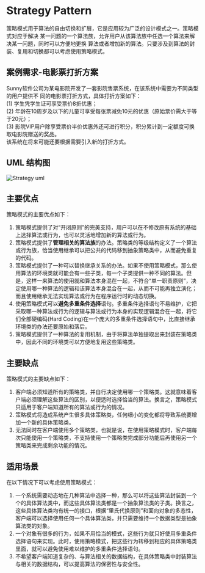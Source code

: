 # Strategy Pattern
<p>策略模式用于算法的自由切换和扩展，它是应用较为广泛的设计模式之一。策略模式对应于解决
某一问题的一个算法族，允许用户从该算法族中任选一个算法来解决某一问题，同时可以方便地更换
算法或者增加新的算法。只要涉及到算法的封装、复用和切换都可以考虑使用策略模式。</p>

## 案例需求-电影票打折方案
        
<p>Sunny软件公司为某电影院开发了一套影院售票系统，在该系统中需要为不同类型的用户提供不
同的电影票打折方式，具体打折方案如下：<br/>
(1) 学生凭学生证可享受票价8折优惠；<br/>
(2) 年龄在10周岁及以下的儿童可享受每张票减免10元的优惠（原始票价需大于等于20元）；<br/>
(3) 影院VIP用户除享受票价半价优惠外还可进行积分，积分累计到一定额度可换取电影院赠送的奖品。<br/>
该系统在将来可能还要根据需要引入新的打折方式。</p>

## UML 结构图
![Strategy uml](https://github.com/SunnyMarkLiu/Awesome-Design-Patterns/blob/master/BehavioralPattern/Strategy/strategy.jpg)

## 主要优点
   
策略模式的主要优点如下：
   
1. 策略模式提供了对“开闭原则”的完美支持，用户可以在不修改原有系统的基础上选择算法或行为，也可以灵活地增加新的算法或行为。
2. 策略模式提供了**管理相关的算法族**的办法。策略类的等级结构定义了一个算法或行为族，恰当使用继承可以把公共的代码移到抽象策略类中，从而避免重复的代码。
3. 策略模式提供了一种可以替换继承关系的办法。如果不使用策略模式，那么使用算法的环境类就可能会有一些子类，每一个子类提供一种不同的算法。但是，这样一来算法的使用就和算法本身混在一起，不符合“单一职责原则”，决定使用哪一种算法的逻辑和该算法本身混合在一起，从而不可能再独立演化；而且使用继承无法实现算法或行为在程序运行时的动态切换。
4. 使用策略模式可以**避免多重条件选择**语句。多重条件选择语句不易维护，它把采取哪一种算法或行为的逻辑与算法或行为本身的实现逻辑混合在一起，将它们全部硬编码(Hard Coding)在一个庞大的多重条件选择语句中，比直接继承环境类的办法还要原始和落后。
5. 策略模式提供了一种算法的复用机制，由于将算法单独提取出来封装在策略类中，因此不同的环境类可以方便地复用这些策略类。
   
## 主要缺点
   
策略模式的主要缺点如下：
   
1. 客户端必须知道所有的策略类，并自行决定使用哪一个策略类。这就意味着客户端必须理解这些算法的区别，以便适时选择恰当的算法。换言之，策略模式只适用于客户端知道所有的算法或行为的情况。
2. 策略模式将造成系统产生很多具体策略类，任何细小的变化都将导致系统要增加一个新的具体策略类。
4. 无法同时在客户端使用多个策略类，也就是说，在使用策略模式时，客户端每次只能使用一个策略类，不支持使用一个策略类完成部分功能后再使用另一个策略类来完成剩余功能的情况。
   
## 适用场景
   
在以下情况下可以考虑使用策略模式：
   
1. 一个系统需要动态地在几种算法中选择一种，那么可以将这些算法封装到一个个的具体算法类中，而这些具体算法类都是一个抽象算法类的子类。换言之，这些具体算法类均有统一的接口，根据“里氏代换原则”和面向对象的多态性，客户端可以选择使用任何一个具体算法类，并只需要维持一个数据类型是抽象算法类的对象。
2. 一个对象有很多的行为，如果不用恰当的模式，这些行为就只好使用多重条件选择语句来实现。此时，使用策略模式，把这些行为转移到相应的具体策略类里面，就可以避免使用难以维护的多重条件选择语句。
3. 不希望客户端知道复杂的、与算法相关的数据结构，在具体策略类中封装算法与相关的数据结构，可以提高算法的保密性与安全性。
